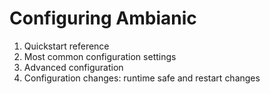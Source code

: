 
# Configuring Ambianic

1. Quickstart reference
2. Most common configuration settings
3. Advanced configuration
4. Configuration changes: runtime safe and restart changes

